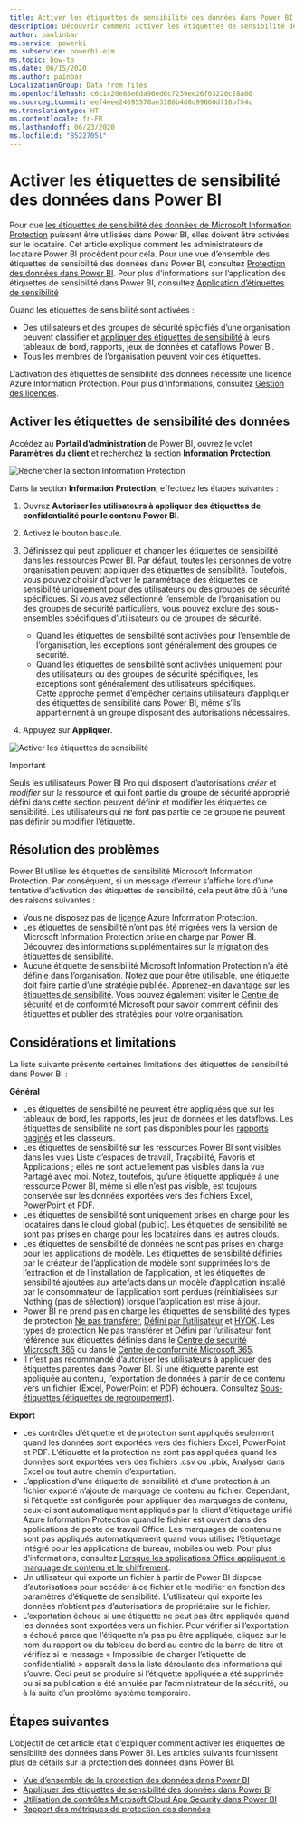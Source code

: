 ```yaml
---
title: Activer les étiquettes de sensibilité des données dans Power BI
description: Découvrir comment activer les étiquettes de sensibilité des données dans Power BI
author: paulinbar
ms.service: powerbi
ms.subservice: powerbi-eim
ms.topic: how-to
ms.date: 06/15/2020
ms.author: painbar
LocalizationGroup: Data from files
ms.openlocfilehash: c6c1c20e88e6da96ed0c7239ee26f63220c28a00
ms.sourcegitcommit: eef4eee24695570ae3186b4d8d99660df16bf54c
ms.translationtype: HT
ms.contentlocale: fr-FR
ms.lasthandoff: 06/23/2020
ms.locfileid: "85227051"
---
```

# <a name="enable-data-sensitivity-labels-in-power-bi"></a>Activer les étiquettes de sensibilité des données dans Power BI

Pour que [les étiquettes de sensibilité des données de Microsoft Information Protection](https://docs.microsoft.com/microsoft-365/compliance/sensitivity-labels) puissent être utilisées dans Power BI, elles doivent être activées sur le locataire. Cet article explique comment les administrateurs de locataire Power BI procèdent pour cela. Pour une vue d’ensemble des étiquettes de sensibilité des données dans Power BI, consultez [Protection des données dans Power BI](service-security-data-protection-overview.md). Pour plus d’informations sur l’application des étiquettes de sensibilité dans Power BI, consultez [Application d’étiquettes de sensibilité](../collaborate-share/service-security-apply-data-sensitivity-labels.md) 

Quand les étiquettes de sensibilité sont activées :

* Des utilisateurs et des groupes de sécurité spécifiés d’une organisation peuvent classifier et [appliquer des étiquettes de sensibilité](../collaborate-share/service-security-apply-data-sensitivity-labels.md) à leurs tableaux de bord, rapports, jeux de données et dataflows Power BI.
* Tous les membres de l’organisation peuvent voir ces étiquettes.

L’activation des étiquettes de sensibilité des données nécessite une licence Azure Information Protection. Pour plus d’informations, consultez [Gestion des licences](service-security-data-protection-overview.md#licensing).

## <a name="enable-data-sensitivity-labels"></a>Activer les étiquettes de sensibilité des données

Accédez au **Portail d’administration** de Power BI, ouvrez le volet **Paramètres du client** et recherchez la section **Information Protection**.

![Rechercher la section Information Protection](media/service-security-enable-data-sensitivity-labels/enable-data-sensitivity-labels-01.png)

Dans la section **Information Protection**, effectuez les étapes suivantes :
1. Ouvrez **Autoriser les utilisateurs à appliquer des étiquettes de confidentialité pour le contenu Power BI**.
1. Activez le bouton bascule.
1. Définissez qui peut appliquer et changer les étiquettes de sensibilité dans les ressources Power BI. Par défaut, toutes les personnes de votre organisation peuvent appliquer des étiquettes de sensibilité. Toutefois, vous pouvez choisir d’activer le paramétrage des étiquettes de sensibilité uniquement pour des utilisateurs ou des groupes de sécurité spécifiques. Si vous avez sélectionné l’ensemble de l’organisation ou des groupes de sécurité particuliers, vous pouvez exclure des sous-ensembles spécifiques d’utilisateurs ou de groupes de sécurité.
   
   * Quand les étiquettes de sensibilité sont activées pour l’ensemble de l’organisation, les exceptions sont généralement des groupes de sécurité.
   * Quand les étiquettes de sensibilité sont activées uniquement pour des utilisateurs ou des groupes de sécurité spécifiques, les exceptions sont généralement des utilisateurs spécifiques.  
    Cette approche permet d’empêcher certains utilisateurs d’appliquer des étiquettes de sensibilité dans Power BI, même s’ils appartiennent à un groupe disposant des autorisations nécessaires.

1. Appuyez sur **Appliquer**.

![Activer les étiquettes de sensibilité](media/service-security-enable-data-sensitivity-labels/enable-data-sensitivity-labels-02.png)

> [!IMPORTANT]
> Seuls les utilisateurs Power BI Pro qui disposent d’autorisations *créer* et *modifier* sur la ressource et qui font partie du groupe de sécurité approprié défini dans cette section peuvent définir et modifier les étiquettes de sensibilité. Les utilisateurs qui ne font pas partie de ce groupe ne peuvent pas définir ou modifier l’étiquette.  

## <a name="troubleshooting"></a>Résolution des problèmes

Power BI utilise les étiquettes de sensibilité Microsoft Information Protection. Par conséquent, si un message d’erreur s’affiche lors d’une tentative d’activation des étiquettes de sensibilité, cela peut être dû à l’une des raisons suivantes :

* Vous ne disposez pas de [licence](service-security-data-protection-overview.md#licensing) Azure Information Protection.
* Les étiquettes de sensibilité n’ont pas été migrées vers la version de Microsoft Information Protection prise en charge par Power BI. Découvrez des informations supplémentaires sur la [migration des étiquettes de sensibilité](https://docs.microsoft.com/azure/information-protection/configure-policy-migrate-labels).
* Aucune étiquette de sensibilité Microsoft Information Protection n’a été définie dans l’organisation. Notez que pour être utilisable, une étiquette doit faire partie d’une stratégie publiée. [Apprenez-en davantage sur les étiquettes de sensibilité](https://docs.microsoft.com/Office365/SecurityCompliance/sensitivity-labels). Vous pouvez également visiter le [Centre de sécurité et de conformité Microsoft](https://sip.protection.office.com/sensitivity?flight=EnableMIPLabels) pour savoir comment définir des étiquettes et publier des stratégies pour votre organisation.

## <a name="considerations-and-limitations"></a>Considérations et limitations

La liste suivante présente certaines limitations des étiquettes de sensibilité dans Power BI :

**Général**
* Les étiquettes de sensibilité ne peuvent être appliquées que sur les tableaux de bord, les rapports, les jeux de données et les dataflows. Les étiquettes de sensibilité ne sont pas disponibles pour les [rapports paginés](../paginated-reports/report-builder-power-bi.md) et les classeurs.
* Les étiquettes de sensibilité sur les ressources Power BI sont visibles dans les vues Liste d’espaces de travail, Traçabilité, Favoris et Applications ; elles ne sont actuellement pas visibles dans la vue Partagé avec moi. Notez, toutefois, qu’une étiquette appliquée à une ressource Power BI, même si elle n’est pas visible, est toujours conservée sur les données exportées vers des fichiers Excel, PowerPoint et PDF.
* Les étiquettes de sensibilité sont uniquement prises en charge pour les locataires dans le cloud global (public). Les étiquettes de sensibilité ne sont pas prises en charge pour les locataires dans les autres clouds.
* Les étiquettes de sensibilité de données ne sont pas prises en charge pour les applications de modèle. Les étiquettes de sensibilité définies par le créateur de l’application de modèle sont supprimées lors de l’extraction et de l’installation de l’application, et les étiquettes de sensibilité ajoutées aux artefacts dans un modèle d’application installé par le consommateur de l’application sont perdues (réinitialisées sur Nothing (pas de sélection)) lorsque l’application est mise à jour.
* Power BI ne prend pas en charge les étiquettes de sensibilité des types de protection [Ne pas transférer](https://docs.microsoft.com/microsoft-365/compliance/encryption-sensitivity-labels?view=o365-worldwide#let-users-assign-permissions), [Défini par l’utilisateur](https://docs.microsoft.com/microsoft-365/compliance/encryption-sensitivity-labels?view=o365-worldwide#let-users-assign-permissions) et [HYOK](https://docs.microsoft.com/azure/information-protection/configure-adrms-restrictions). Les types de protection Ne pas transférer et Défini par l’utilisateur font référence aux étiquettes définies dans le [Centre de sécurité Microsoft 365](https://security.microsoft.com/) ou dans le [Centre de conformité Microsoft 365](https://compliance.microsoft.com/).
* Il n’est pas recommandé d’autoriser les utilisateurs à appliquer des étiquettes parentes dans Power BI. Si une étiquette parente est appliquée au contenu, l’exportation de données à partir de ce contenu vers un fichier (Excel, PowerPoint et PDF) échouera. Consultez [Sous-étiquettes (étiquettes de regroupement)](https://docs.microsoft.com/microsoft-365/compliance/sensitivity-labels?view=o365-worldwide#sublabels-grouping-labels).

**Export**
* Les contrôles d’étiquette et de protection sont appliqués seulement quand les données sont exportées vers des fichiers Excel, PowerPoint et PDF. L’étiquette et la protection ne sont pas appliquées quand les données sont exportées vers des fichiers .csv ou .pbix, Analyser dans Excel ou tout autre chemin d’exportation.
* L’application d’une étiquette de sensibilité et d’une protection à un fichier exporté n’ajoute de marquage de contenu au fichier. Cependant, si l’étiquette est configurée pour appliquer des marquages de contenu, ceux-ci sont automatiquement appliqués par le client d’étiquetage unifié Azure Information Protection quand le fichier est ouvert dans des applications de poste de travail Office. Les marquages de contenu ne sont pas appliqués automatiquement quand vous utilisez l’étiquetage intégré pour les applications de bureau, mobiles ou web. Pour plus d’informations, consultez [Lorsque les applications Office appliquent le marquage de contenu et le chiffrement](https://docs.microsoft.com/microsoft-365/compliance/sensitivity-labels-office-apps?view=o365-worldwide#when-office-apps-apply-content-marking-and-encryption).
* Un utilisateur qui exporte un fichier à partir de Power BI dispose d’autorisations pour accéder à ce fichier et le modifier en fonction des paramètres d’étiquette de sensibilité. L’utilisateur qui exporte les données n’obtient pas d’autorisations de propriétaire sur le fichier.
* L’exportation échoue si une étiquette ne peut pas être appliquée quand les données sont exportées vers un fichier. Pour vérifier si l’exportation a échoué parce que l’étiquette n’a pas pu être appliquée, cliquez sur le nom du rapport ou du tableau de bord au centre de la barre de titre et vérifiez si le message « Impossible de charger l’étiquette de confidentialité » apparaît dans la liste déroulante des informations qui s’ouvre. Ceci peut se produire si l’étiquette appliquée a été supprimée ou si sa publication a été annulée par l’administrateur de la sécurité, ou à la suite d’un problème système temporaire.

## <a name="next-steps"></a>Étapes suivantes

L’objectif de cet article était d’expliquer comment activer les étiquettes de sensibilité des données dans Power BI. Les articles suivants fournissent plus de détails sur la protection des données dans Power BI. 

* [Vue d’ensemble de la protection des données dans Power BI](service-security-data-protection-overview.md)
* [Appliquer des étiquettes de sensibilité des données dans Power BI](../collaborate-share/service-security-apply-data-sensitivity-labels.md)
* [Utilisation de contrôles Microsoft Cloud App Security dans Power BI](service-security-using-microsoft-cloud-app-security-controls.md)
* [Rapport des métriques de protection des données](service-security-data-protection-metrics-report.md)